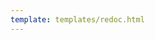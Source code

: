 ```yaml
---
template: templates/redoc.html
---
```


<redoc spec-url='../gateway-v2.yaml'></redoc>
<script src="https://cdn.jsdelivr.net/npm/redoc@next/bundles/redoc.standalone.js"> </script>